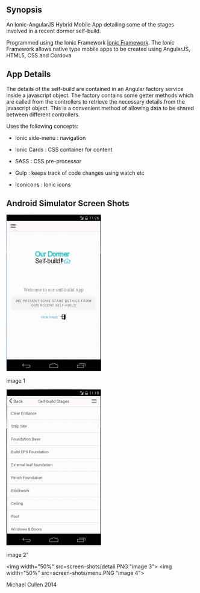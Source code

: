 ## Synopsis

An Ionic-AngularJS Hybrid Mobile App detailing some of the stages involved in a recent dormer self-build.

Programmed using the Ionic Framework [Ionic Framework](http://ionicframework.com/).
The Ionic Framework allows native type mobile apps to be created using AngularJS, HTML5, CSS and Cordova


## App Details

The details of the self-build are contained in an Angular factory service inside a javascript object. The factory contains some getter methods which are called from the controllers to retrieve the necessary details from the javascript object. This is a convenient method of allowing data to be shared between different controllers.


Uses the following concepts:

* Ionic side-menu : navigation

* Ionic Cards : CSS container for content

* SASS : CSS pre-processor

* Gulp : keeps track of code changes using watch etc

* Iconicons : Ionic icons




## Android Simulator Screen Shots



<img width="50%" src=screen-shots/about.PNG> <p>image 1</p> </img>
<img width="50%" src=screen-shots/list.PNG> <p> image 2"</p> </img>
<img width="50%" src=screen-shots/detail.PNG "image 3"></img>
<img width="50%" src=screen-shots/menu.PNG "image 4"></img>



<!-- 
<img width="300" src=https://github.com/mick26/ionic-selfbuild/blob/master/screen-shots/about.PNG "image 1"></img>
<img width="300" src=https://github.com/mick26/ionic-selfbuild/blob/master/screen-shots/list.PNG "image 2"></img>
<img width="300" src=https://github.com/mick26/ionic-selfbuild/blob/master/screen-shots/detail.PNG "image 3"></img>
<img width="300" src=https://github.com/mick26/ionic-selfbuild/blob/master/screen-shots/menu.PNG "image 4"></img>

 -->




Michael Cullen 2014